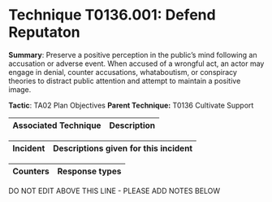 # Technique T0136.001: Defend Reputaton

**Summary**: Preserve a positive perception in the public’s mind following an accusation or adverse event. When accused of a wrongful act, an actor may engage in denial, counter accusations, whataboutism, or conspiracy theories to distract public attention and attempt to maintain a positive image. 

**Tactic**: TA02 Plan Objectives **Parent Technique:** T0136 Cultivate Support


| Associated Technique | Description |
| --------- | ------------------------- |



| Incident | Descriptions given for this incident |
| -------- | -------------------- |



| Counters | Response types |
| -------- | -------------- |


DO NOT EDIT ABOVE THIS LINE - PLEASE ADD NOTES BELOW